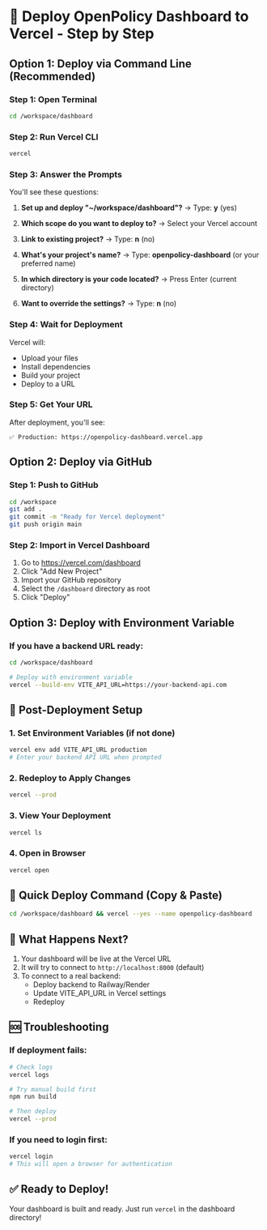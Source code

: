 # 🚀 Deploy OpenPolicy Dashboard to Vercel - Step by Step

## Option 1: Deploy via Command Line (Recommended)

### Step 1: Open Terminal
```bash
cd /workspace/dashboard
```

### Step 2: Run Vercel CLI
```bash
vercel
```

### Step 3: Answer the Prompts
You'll see these questions:

1. **Set up and deploy "~/workspace/dashboard"?** 
   → Type: **y** (yes)

2. **Which scope do you want to deploy to?**
   → Select your Vercel account

3. **Link to existing project?** 
   → Type: **n** (no)

4. **What's your project's name?**
   → Type: **openpolicy-dashboard** (or your preferred name)

5. **In which directory is your code located?**
   → Press Enter (current directory)

6. **Want to override the settings?**
   → Type: **n** (no)

### Step 4: Wait for Deployment
Vercel will:
- Upload your files
- Install dependencies
- Build your project
- Deploy to a URL

### Step 5: Get Your URL
After deployment, you'll see:
```
✅ Production: https://openpolicy-dashboard.vercel.app
```

## Option 2: Deploy via GitHub

### Step 1: Push to GitHub
```bash
cd /workspace
git add .
git commit -m "Ready for Vercel deployment"
git push origin main
```

### Step 2: Import in Vercel Dashboard
1. Go to https://vercel.com/dashboard
2. Click "Add New Project"
3. Import your GitHub repository
4. Select the `/dashboard` directory as root
5. Click "Deploy"

## Option 3: Deploy with Environment Variable

### If you have a backend URL ready:
```bash
cd /workspace/dashboard

# Deploy with environment variable
vercel --build-env VITE_API_URL=https://your-backend-api.com
```

## 🔧 Post-Deployment Setup

### 1. Set Environment Variables (if not done)
```bash
vercel env add VITE_API_URL production
# Enter your backend API URL when prompted
```

### 2. Redeploy to Apply Changes
```bash
vercel --prod
```

### 3. View Your Deployment
```bash
vercel ls
```

### 4. Open in Browser
```bash
vercel open
```

## 🎯 Quick Deploy Command (Copy & Paste)

```bash
cd /workspace/dashboard && vercel --yes --name openpolicy-dashboard
```

## 📱 What Happens Next?

1. Your dashboard will be live at the Vercel URL
2. It will try to connect to `http://localhost:8000` (default)
3. To connect to a real backend:
   - Deploy backend to Railway/Render
   - Update VITE_API_URL in Vercel settings
   - Redeploy

## 🆘 Troubleshooting

### If deployment fails:
```bash
# Check logs
vercel logs

# Try manual build first
npm run build

# Then deploy
vercel --prod
```

### If you need to login first:
```bash
vercel login
# This will open a browser for authentication
```

## ✅ Ready to Deploy!

Your dashboard is built and ready. Just run `vercel` in the dashboard directory!